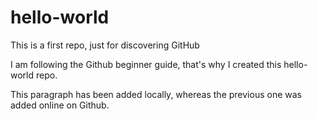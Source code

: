 # hello-world
This is a first repo, just for discovering GitHub

I am following the Github beginner guide,
that's why I created this hello-world repo.

This paragraph has been added locally,
whereas the previous one was added online on Github.

